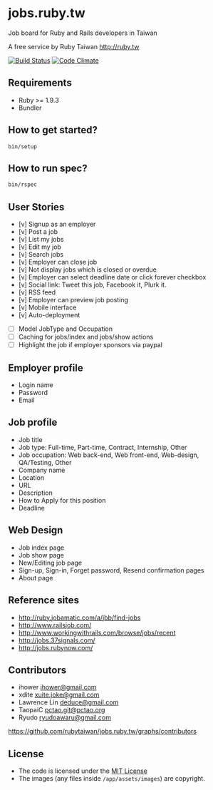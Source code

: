 # jobs.ruby.tw

Job board for Ruby and Rails developers in Taiwan

A free service by Ruby Taiwan http://ruby.tw

[![Build Status](https://travis-ci.org/rubytaiwan/jobs.ruby.tw.svg?branch=master)](https://travis-ci.org/rubytaiwan/jobs.ruby.tw) [![Code Climate](https://codeclimate.com/github/rubytaiwan/jobs.ruby.tw.svg)](https://codeclimate.com/github/rubytaiwan/jobs.ruby.tw)

## Requirements

* Ruby >= 1.9.3
* Bundler

## How to get started?

```
bin/setup
```

## How to run spec?

```bash
bin/rspec
```

## User Stories

- [v] Signup as an employer
- [v] Post a job
- [v] List my jobs
- [v] Edit my job
- [v] Search jobs
- [v] Employer can close job
- [v] Not display jobs which is closed or overdue
- [v] Employer can select deadline date or click forever checkbox
- [v] Social link: Tweet this job, Facebook it, Plurk it.
- [v] RSS feed
- [v] Employer can preview job posting
- [v] Mobile interface
- [v] Auto-deployment
- [ ] Model JobType and Occupation
- [ ] Caching for jobs/index and jobs/show actions
- [ ] Highlight the job if employer sponsors via paypal

## Employer profile

* Login name
* Password
* Email

## Job profile

* Job title
* Job type: Full-time, Part-time, Contract, Internship, Other
* Job occupation: Web back-end, Web front-end, Web-design, QA/Testing, Other
* Company name
* Location
* URL
* Description
* How to Apply for this position
* Deadline

## Web Design

* Job index page
* Job show page
* New/Editing job page
* Sign-up, Sign-in, Forget password, Resend confirmation pages
* About page

## Reference sites

* http://ruby.jobamatic.com/a/jbb/find-jobs
* http://www.railsjob.com/
* http://www.workingwithrails.com/browse/jobs/recent
* http://jobs.37signals.com/
* http://jobs.rubynow.com/

## Contributors

* ihower <ihower@gmail.com>
* xdite <xuite.joke@gmail.com>
* Lawrence Lin <deduce@gmail.com>
* TaopaiC <pctao.git@pctao.org>
* Ryudo <ryudoawaru@gmail.com>

https://github.com/rubytaiwan/jobs.ruby.tw/graphs/contributors

## License

* The code is licensed under the [MIT License](/LICENSE)
* The images (any files inside `/app/assets/images`) are copyright.
